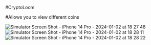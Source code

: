#CryptoLoom

#Allows you to view different coins

![Simulator Screen Shot - iPhone 14 Pro - 2024-01-02 at 18 27 48](https://github.com/Prthomas808/CryptoLoom/assets/124922008/5c68040c-c090-48bf-957b-2107d2c98796)
![Simulator Screen Shot - iPhone 14 Pro - 2024-01-02 at 18 28 11](https://github.com/Prthomas808/CryptoLoom/assets/124922008/a573a177-9362-46ef-9cb3-394a5b7cb78a)
![Simulator Screen Shot - iPhone 14 Pro - 2024-01-02 at 18 28 22](https://github.com/Prthomas808/CryptoLoom/assets/124922008/99ff02f7-62c4-450a-90f4-c17f39672b01)
